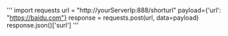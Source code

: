 '''
import requests
url = "http://yourServerIp:888/shorturl"
payload={'url': "https://baidu.com"}
response = requests.post(url, data=payload)
response.json()['surl']
'''
